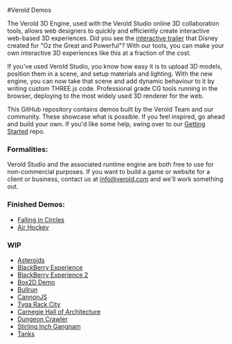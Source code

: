 #Verold Demos

The Verold 3D Engine, used with the Verold Studio online 3D collaboration tools, allows web designers to quickly and efficiently create interactive web-based 3D experiences. Did you see the [interactive trailer](http://findyourwaytooz.com) that Disney created for "Oz the Great and Powerful"? With our tools, you can make your own interactive 3D experiences like this at a fraction of the cost.

If you've used Verold Studio, you know how easy it is to upload 3D models, position them in a scene, and setup materials and lighting. With the new engine, you can now take that scene and add dynamic behaviour to it by writing custom THREE.js code. Professional grade CG tools running in the browser, deploying to the most widely used 3D renderer for the web.

This GitHub repository contains demos built by the Verold Team and our community. These showcase what is possible. If you feel inspired, go ahead and build your own. If you'd like some help, swing over to our [Getting Started](https://github.com/Verold/getting-started) repo.

### Formalities:

Verold Studio and the associated runtime engine are both free to use for non-commercial purposes. If you want to 
build a game or website for a client or business, contact us at info@verold.com and we'll work something out. 

### Finished Demos:

* [Falling in Circles](http://api.verold.com/demos/falling-in-circles)
* [Air Hockey](http://airhockey.jit.su)

### WIP

* [Asteroids](http://api.verold.com/demos/asteroids)
* [BlackBerry Experience](http://api.verold.com/demos/blackberry-experience)
* [BlackBerry Experience 2](http://api.verold.com/demos/blackberry-experience2)
* [Box2D Demo](http://api.verold.com/demos/box2d-demo)
* [Bullrun](http://api.verold.com/demos/bullrun)
* [CannonJS](http://api.verold.com/demos/cannonjs)
* [Tyga Rack City](http://api.verold.com/demos/car-demo)
* [Carnegie Hall of Architecture](http://api.verold.com/demos/carnegie)
* [Dungeon Crawler](http://api.verold.com/demos/dungeon)
* [Stirling Inch Gangnam](http://api.verold.com/demos/stirling-inch-gangnam)
* [Tanks](http://api.verold.com/demos/tanks)







